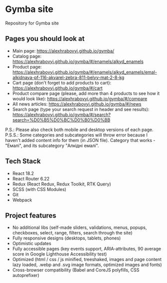 # Gymba site
Repository for Gymba site

## Pages you should look at
- Main page: https://alexhrabovyi.github.io/gymba/
- Catalog page: https://alexhrabovyi.github.io/gymba/#/enamels/alkyd_enamels
- Product page: https://alexhrabovyi.github.io/gymba/#/enamels/alkyd_enamels/emal-alkidnaya-pf-116-akvarel-zebra-811-belyy-mat-2-8-kg
- Cart page (don't forget to add products to cart): https://alexhrabovyi.github.io/gymba/#/cart
- Product compare page (please, add more than 4 products to see how it would look like): https://alexhrabovyi.github.io/gymba/#/compare
- All news articles: https://alexhrabovyi.github.io/gymba/#/news
- Search page (type your search request in header and see results): https://alexhrabovyi.github.io/gymba/#/search?search=%D0%B5%D0%BC%D0%B0%D0%BB

P.S.: Please also check both mobile and desktop versions of each page.
P.S.S.: Some categories and subcategories will throw error because I haven't added content info for them (in JSON file). Category that works - "Емалі", and
its subcategory "Алкідні емалі".

## Tech Stack
- React 18.2
- React Router 6.22
- Redux (React Redux, Redux Toolkit, RTK Query)
- SCSS (with CSS Modules)
- Git
- Webpack

## Project features
- No additional libs (self-made sliders, validations, menus, popups, checkboxes, select, range, filters, search through the site)
- Fully responsive designs (desktops, tablets, phones)
- Optimistic updates
- Fully accessible pages (key events support, ARIA-attributes, 90 average score in Google Lighthouse Accessibility test)
- Optimized (html / css / js minified, treeshaked, images and page content lazy loaded, .webp and .svg image formats, optimized images and fonts)
- Cross-browser compatibility (Babel and CoreJS polyfills, CSS autoprefixer)